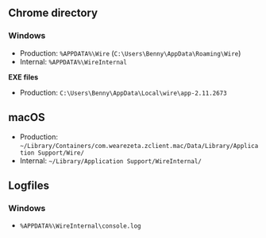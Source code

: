 ## Chrome directory

### Windows

- Production: `%APPDATA%\Wire` (`C:\Users\Benny\AppData\Roaming\Wire`)
- Internal: `%APPDATA%\WireInternal`

**EXE files**

- Production: `C:\Users\Benny\AppData\Local\wire\app-2.11.2673`

## macOS

- Production: `~/Library/Containers/com.wearezeta.zclient.mac/Data/Library/Application Support/Wire/`
- Internal: `~/Library/Application Support/WireInternal/`

## Logfiles

### Windows

- `%APPDATA%\WireInternal\console.log`